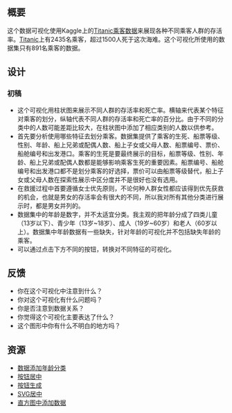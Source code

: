 ## 概要

这个数据可视化使用Kaggle上的[Titanic乘客数据](https://www.kaggle.com/c/titanic/data)来展现各种不同乘客人群的存活率。[Titanic](https://en.wikipedia.org/wiki/RMS_Titanic)上有2435名乘客，超过1500人死于这次海难。这个可视化所使用的数据集只有891名乘客的数据。

## 设计

### 初稿

* 这个可视化用柱状图来展示不同人群的存活率和死亡率。横轴来代表某个特征对乘客的划分，纵轴代表不同人群的存活率和死亡率的百分比。由于不同的分类中的人数可能差距比较大，在柱状图中添加了相应类别的人数以供参考。
* 首先要分析使用哪些特征去划分乘客。数据集提供了乘客的生死、船票等级、性别、年龄、船上兄弟或配偶人数、船上子女或父母人数、船票编号、票价、船舱编号和出发港口。乘客的生死是要最终展示的目标，船票等级、性别、年龄、船上兄弟或配偶人数都是能够影响乘客生死的重要因素。船票编号、船舱编号和出发港口都不是划分乘客的好选择，票价可以由船票等级替代，船上子女或父母人数在探索性展示中区分度并不是很好也没有选用。
* 在救援过程中首要遵循女士优先原则，不论何种人群女性都应该得到优先获救的机会，也就是男女的存活率会有很大的不同，所以我对所有其他分类进行展示时，都是男女并列的。
* 数据集中的年龄是数字，并不太适宜分类。我主观的把年龄分成了四类儿童（13岁以下）、青少年（13岁~18岁）、成人（19岁~60岁）和老人（60岁以上）。数据集中年龄数据有一些缺失，针对年龄的可视化并不包括缺失年龄的乘客。
* 可以通过点击下方不同的按钮，转换对不同特征的可视化。

## 反馈
* 你在这个可视化中注意到什么？
* 你对这个可视化有什么问题吗？
* 你是否注意到数据关系？
* 你觉得这个可视化主要表达了什么？
* 这个图形中你有什么不明白的地方吗？


## 资源

* [数据添加年龄分类](http://pandas.pydata.org/pandas-docs/stable/generated/pandas.cut.html)
* [按钮居中](https://stackoverflow.com/questions/17629788/aligning-buttons-in-css-html-in-one-line-horizontally-w-text)
* [按钮生成](https://stackoverflow.com/questions/15244182/d3-create-buttons-from-an-array-of-string-containing-names)
* [SVG居中](https://stackoverflow.com/questions/28232333/how-to-move-svgs-position-in-d3)
* [直方图中添加数据](https://stackoverflow.com/questions/30788524/d3-bar-chart-append-text-to-bar)